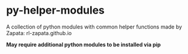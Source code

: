 # py-helper-modules
A collection of python modules with common helper functions made by Zapata: rl-zapata.github.io

**May require additional python modules to be installed via pip**
